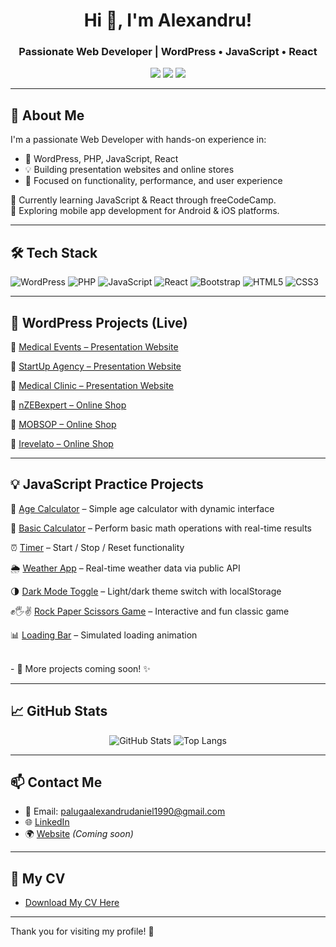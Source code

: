 <!-- Welcome Banner -->
<h1 align="center">Hi 👋, I'm Alexandru!</h1>
<h3 align="center">Passionate Web Developer | WordPress • JavaScript • React</h3>

<p align="center">
  <a href="mailto:palugaalexandrudaniel1990@gmail.com"><img src="https://img.shields.io/badge/email-EmailMe-black?style=for-the-badge&logo=gmail&logoColor=white"/></a>
  <a href="https://www.linkedin.com/in/palugaalexandru"><img src="https://img.shields.io/badge/linkedin-LinkedIn-blue?style=for-the-badge&logo=linkedin&logoColor=white"/></a>
  <a href="https://github.com/palugaalexandru"><img src="https://img.shields.io/github/followers/palugaalexandru?label=Follow&style=for-the-badge"/></a>
</p>

---

## 🧠 About Me

I'm a passionate Web Developer with hands-on experience in:
- 🔧 WordPress, PHP, JavaScript, React
- 💡 Building presentation websites and online stores
- 🎯 Focused on functionality, performance, and user experience

🌱 Currently learning JavaScript & React through freeCodeCamp.  
📱 Exploring mobile app development for Android & iOS platforms.

---

## 🛠️ Tech Stack

![WordPress](https://img.shields.io/badge/WordPress-21759B?style=for-the-badge&logo=wordpress&logoColor=white)
![PHP](https://img.shields.io/badge/PHP-777BB4?style=for-the-badge&logo=php&logoColor=white)
![JavaScript](https://img.shields.io/badge/JavaScript-F7DF1E?style=for-the-badge&logo=javascript&logoColor=black)
![React](https://img.shields.io/badge/React-61DAFB?style=for-the-badge&logo=react&logoColor=black)
![Bootstrap](https://img.shields.io/badge/Bootstrap-563D7C?style=for-the-badge&logo=bootstrap&logoColor=white)
![HTML5](https://img.shields.io/badge/HTML5-E34F26?style=for-the-badge&logo=html5&logoColor=white)
![CSS3](https://img.shields.io/badge/CSS3-1572B6?style=for-the-badge&logo=css3&logoColor=white)

---

## 🚀 WordPress Projects (Live)

🔗 [Medical Events – Presentation Website](https://hcpevents.ro)

🔗 [StartUp Agency – Presentation Website](https://startupagency.ro)

🔗 [Medical Clinic – Presentation Website](https://awdhaestmed.com)

🔗 [nZEBexpert – Online Shop](https://nzebexpert.ro)

🔗 [MOBSOP – Online Shop](https://mobsop.ro)

🔗 [Irevelato – Online Shop](https://irevelato.com)

---

## 💡 JavaScript Practice Projects

🎯 [Age Calculator](https://palugaalexandru.github.io/age-calculator-js/) – Simple age calculator with dynamic interface

🔢 [Basic Calculator](https://palugaalexandru.github.io/basic-calculator-js/) – Perform basic math operations with real-time results

⏰ [Timer](https://palugaalexandru.github.io/timer-js/) – Start / Stop / Reset functionality

🌦️ [Weather App](https://palugaalexandru.github.io/weather-app/) – Real-time weather data via public API

🌗 [Dark Mode Toggle](https://palugaalexandru.github.io/dark-mode-toggle/) – Light/dark theme switch with localStorage

✊🖐✌ [Rock Paper Scissors Game](https://palugaalexandru.github.io/rock-paper-scissors-game/) – Interactive and fun classic game

📊 [Loading Bar](https://palugaalexandru.github.io/loading-bar/) – Simulated loading animation

<br>
- 🔧 More projects coming soon! ✨

---

## 📈 GitHub Stats

<p align="center">
  <img src="https://github-readme-stats.vercel.app/api?username=palugaalexandru&show_icons=true&theme=radical" alt="GitHub Stats" />
  <img src="https://github-readme-stats.vercel.app/api/top-langs/?username=palugaalexandru&layout=compact&theme=radical" alt="Top Langs" />
</p>

---

## 📫 Contact Me

- 📧 Email: palugaalexandrudaniel1990@gmail.com  
- 🌐 [LinkedIn](https://www.linkedin.com/in/palugaalexandru)  
- 🌍 [Website](#) *(Coming soon)*

---

## 📝 My CV

- [Download My CV Here](https://github.com/PalugaAlexandru/portofoliu-palugaalexandru/blob/main/Alexandru_Daniel_Paluga_CV_EN.pdf)

---

Thank you for visiting my profile! 🙌
